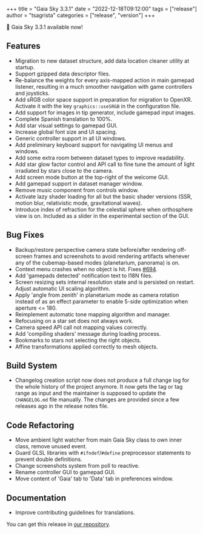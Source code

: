 +++
title = "Gaia Sky 3.3.1"
date = "2022-12-18T09:12:00"
tags = ["release"]
author = "tsagrista"
categories = ["release", "version"]
+++

📢 Gaia Sky 3.3.1 available now!

<!--more-->


## Features
- Migration to new dataset structure, add data location cleaner utility at startup.
- Support gzipped data descriptor files.
- Re-balance the weights for every axis-mapped action in main gamepad listener, resulting in a much smoother navigation with game controllers and joysticks.
- Add sRGB color space support in preparation for migration to OpenXR. Activate it with the key `graphics::useSRGB` in the configuration file.
- Add support for images in tip generator, include gamepad input images.
- Complete Spanish translation to 100%.
- Add star visual settings to gamepad GUI.
- Increase global font size and UI spacing.
- Generic controller support in all UI windows.
- Add preliminary keyboard support for navigating UI menus and windows.
- Add some extra room between dataset types to improve readability.
- Add star glow factor control and API call to fine tune the amount of light irradiated by stars close to the camera.
- Add screen mode button at the top-right of the welcome GUI.
- Add gamepad support in dataset manager window.
- Remove music component from controls window.
- Activate lazy shader loading for all but the basic shader versions (SSR, motion blur, relativistic mode, gravitational waves).
- Introduce index of refraction for the celestial sphere when orthosphere view is on. Included as a slider in the experimental section of the GUI.

## Bug Fixes
- Backup/restore perspective camera state before/after rendering off-screen frames and screenshots to avoid rendering artifacts whenever any of the cubemap-based modes (planetarium, panorama) is on.
- Context menu crashes when no object is hit. Fixes [#694](https://codeberg.org/gaiasky/gaiasky/issues/694).
- Add 'gamepads detected' notification text to I18N files.
- Screen resizing sets internal resolution state and is persisted on restart. Adjust automatic UI scaling algorithm.
- Apply 'angle from zenith' in planetarium mode as camera rotation instead of as an effect parameter to enable 5-side optimization when aperture <= 180.
- Reimplement automatic tone mapping algorithm and manager.
- Refocusing on a star set does not always work.
- Camera speed API call not mapping values correctly.
- Add 'compiling shaders' message during loading process.
- Bookmarks to stars not selecting the right objects.
- Affine transformations applied correctly to mesh objects.

## Build System
- Changelog creation script now does not produce a full change log for the whole history of the project anymore. It now gets the tag or tag range as input and the maintainer is supposed to update the   `CHANGELOG.md` file manually. The changes are provided since a few releases ago in the release notes file.

## Code Refactoring
- Move ambient light watcher from main Gaia Sky class to own inner class, remove unused event.
- Guard GLSL libraries with `#ifndef`/`#define` preprocessor statements to prevent double definitions.
- Change screenshots system from poll to reactive.
- Rename controller GUI to gamepad GUI.
- Move content of 'Gaia' tab to 'Data' tab in preferences window.

## Documentation
- Improve contributing guidelines for translations.

You can get this release in [our repository](https://gaia.ari.uni-heidelberg.de/gaiasky/releases//3.3.1.d6f853125/).
